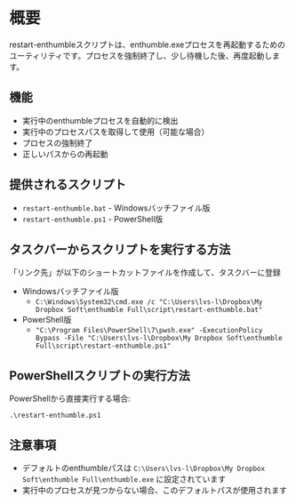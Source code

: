 # 概要
restart-enthumbleスクリプトは、enthumble.exeプロセスを再起動するためのユーティリティです。プロセスを強制終了し、少し待機した後、再度起動します。

## 機能
- 実行中のenthumbleプロセスを自動的に検出
- 実行中のプロセスパスを取得して使用（可能な場合）
- プロセスの強制終了
- 正しいパスからの再起動

## 提供されるスクリプト
- `restart-enthumble.bat` - Windowsバッチファイル版
- `restart-enthumble.ps1` - PowerShell版

## タスクバーからスクリプトを実行する方法
「リンク先」が以下のショートカットファイルを作成して、タスクバーに登録

 - Windowsバッチファイル版
   - `C:\Windows\System32\cmd.exe /c "C:\Users\lvs-l\Dropbox\My Dropbox Soft\enthumble Full\script\restart-enthumble.bat"`
 - PowerShell版
   - `"C:\Program Files\PowerShell\7\pwsh.exe" -ExecutionPolicy Bypass -File "C:\Users\lvs-l\Dropbox\My Dropbox Soft\enthumble Full\script\restart-enthumble.ps1"`

## PowerShellスクリプトの実行方法
PowerShellから直接実行する場合:
```
.\restart-enthumble.ps1
```

## 注意事項
- デフォルトのenthumbleパスは `C:\Users\lvs-l\Dropbox\My Dropbox Soft\enthumble Full\enthumble.exe` に設定されています
- 実行中のプロセスが見つからない場合、このデフォルトパスが使用されます